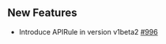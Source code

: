 ## New Features

- Introduce APIRule in version v1beta2 [#996](https://github.com/kyma-project/api-gateway/pull/996)
